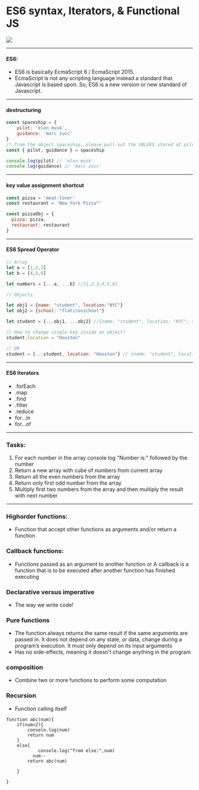 # ES6 syntax, Iterators, & Functional JS

![](https://www.jstips.co/assets/images/jstips-animation.gif)

---

#### ES6:
* ES6 is basically EcmaScript 6 / EcmaScript 2015.
* EcmaScript is not any scripting language instead a standard that Javascript is based upon. So, ES6 is a new version or new standard of Javascript.

---

#### destructuring

```js
const spaceship = {
    pilot: 'elon musk',
    guidance: 'marc zucc'
}
/* from the object spaceship, please pull out the VALUES stored at pilot and guidance */
const { pilot, guidance } = spaceship

console.log(pilot) // 'elon musk'
console.log(guidance) // 'marc zucc'

```

---

#### key value assignment shortcut

```javascript
const pizza = 'meat-lover'
const restaurant = 'New York Pizza™️'

const pizzaObj = {
  pizza: pizza,
  restaurant: restaurant
}
```

---

#### ES6 Spread Operator

```js
// Array
let a = [1,2,3]
let b = [4,5,6]

let numbers = [...a, ...b] //[1,2,3,4,5,6]

// Objects

let obj1 = {name: "student", location:"NYC"}
let obj2 = {school: "flatironschool"}

let student = {...obj1, ...obj2} //{name: "student", location: "NYC", school: "flatironschool"}

// How to change single key inside an object?
student.location = "Houston"

// OR
student = {...student, location: "Houston"} // {name: "student", location: "Houston", school: "flatironschool"}

```
---

#### ES6 Iterators
* .forEach
* .map
* .find
* .filter
* .reduce
* for...in
* for...of

---

### Tasks:
1. For each number in the array console log "Number is:" followed by the number
2. Return a new array with cube of numbers from current array
3. Return all the even numbers from the array
4. Return only first odd number from the array
5. Multiply first two numbers from the array and then multiply the result with next number

---

### Highorder functions:
* Function that accept other functions as arguments and/or return a function

### Callback functions:
* Functions passed as an argument to another function or A callback is a function that is to be executed after another function has finished executing

### Declarative versus imperative
* The way we write code! 

### Pure functions
* The function always returns the same result if the same arguments are passed in. It does not depend on any state, or data, change during a program’s execution. It must only depend on its input arguments
* Has no side-effects, meaning it doesn't change anything in the program

### composition
* Combine two or more functions to perform some computation

### Recursion
* Function calling itself 
```javascript=
function abc(num){
    if(num<2){
        console.log(num)
        return num
    }
    else{
            console.log("from else:",num)
          num--
        return abc(num)
      
    }
  
}
```

